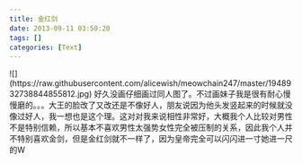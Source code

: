 ```yaml
---
title: 金红剑
date: 2013-09-11 03:50:20
tags: []
categories: [Text]
---
```


<p>
![](https://raw.githubusercontent.com/alicewish/meowchain247/master/1948932738844855812.jpg)
好久没画仔细画过同人图了。不过画妹子我是很有耐心慢慢磨的。。。大王的脸改了又改还是不像好人，朋友说因为他头发竖起来的时候就没像过好人，我一想也是这个理。这对对我来说相性非常好，大概我个人比较对男性不是特别信赖，所以基本不喜欢男性太强势女性完全被压制的关系，因此我个人并不特别喜欢金剑，但是金红剑就不一样了，因为皇帝完全可以闪闪进一寸她进一尺的W<br /></p>